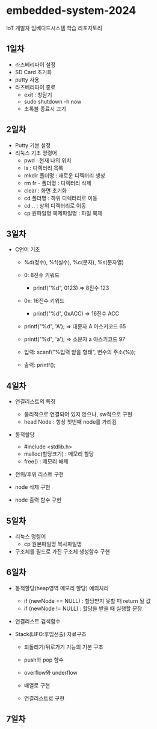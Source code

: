 # embedded-system-2024
IoT 개발자 임베디드시스템 학습 리포지토리

## 1일차
- 라즈베리파이 설정
- SD Card 초기화
- putty 사용
- 라즈베리파이 종료
	- exit : 창닫기
	- sudo shutdown -h now
	- 초록불 종료시 끄기

## 2일차
- Putty 기본 설정
- 리눅스 기초 명령어
	- pwd : 현재 나의 위치
	- ls : 디렉터리 목록
	- mkdir 폴더명 : 새로운 디렉터리 생성
	- rm fr - 폴더명 : 디렉터리 삭제
	- clear : 화면 초기화
	- cd 폴더명 : 하위 디렉터리로 이동
	- cd .. : 상위 디렉터리로 이동
	- cp 원파일명 복제파일명 : 파일 복제

## 3일차
- C언어 기초
	- %d(정수), %f(실수), %c(문자), %s(문자열)
	
	- 0: 8진수 키워드
		- printf("%d", 0123) => 8진수 123
	- 0x: 16진수 키워드
		- printf("%d", 0xACC) => 16진수 ACC
	
	- printf("%d", 'A'); => 대문자 A 아스키코드 65
	- printf("%d", 'a'); => 소문자 a 아스키코드 97
	
	- 입력: scanf("%입력 받을 형태", 변수의 주소(%));
	- 출력: printf();

## 4일차
- 연결리스트의 특징
	- 물리적으로 연결되어 있지 않으나, sw적으로 구현
	- head Node : 항상 첫번째 node를 가리킴

- 동적할당
	- #include <stdlib.h>
	- malloc(할당크기) : 메모리 할당
	- free() : 메모리 해제

- 전위/후위 리스트 구현
- node 삭제 구현
- node 출력 함수 구현

## 5일차
- 리눅스 명령어
	- cp 원본파일명 복사파일명
- 구조체를 필드로 가진 구조체 생성함수 구현

## 6일차
- 동적할당(heap영역 메모리 할당) 예외처리
	- if (newNode == NULL) : 할당받지 못할 때 return 될 값
	- if (newNode != NULL) : 할당을 받을 때 실행할 문장
- 연결리스트 검색함수

- Stack(LIFO:후입선출) 자료구조
	- 되돌리기/뒤로가기 기능의 기본 구조
	- push와 pop 함수
	- overflow와 underflow
	
	- 배열로 구현
	- 연결리스트로 구현
	
## 7일차
